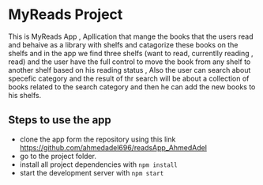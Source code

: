# MyReads Project

This is MyReads App ,
Apllication that mange the books that the users read and behaive as a library with shelfs and catagorize these books on the shelfs and in the app we find three shelfs (want to read, currentlly reading , read) and the user have the full control to move the book from any shelf to another shelf based on his reading status ,
Also the user can search about specefic category and the result of thr search will be about a collection of books related to the search category and then he can add the new books to his shelfs.

## Steps to use the app

- clone the app form the repository using this link https://github.com/ahmedadel696/readsApp_AhmedAdel
- go to the project folder.
- install all project dependencies with `npm install`
- start the development server with `npm start`